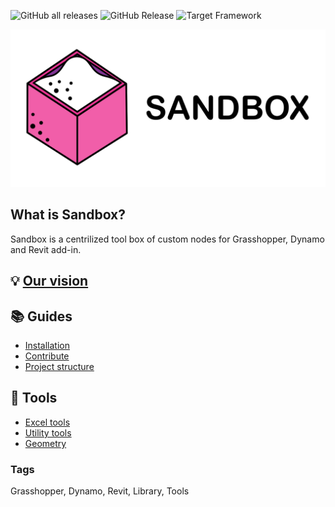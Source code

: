 ![GitHub all releases](https://img.shields.io/github/downloads/mottmacdonaldglobal/Sandbox/total?color=green)
![GitHub Release](https://img.shields.io/github/release/mottmacdonaldglobal/Sandbox?color=orange)
![Target Framework](https://img.shields.io/badge/Target%20Framework-..NETFramework4.8-blue.svg)

![](./media/Sandbox_Banner.png "Sandbox")

## What is Sandbox?
Sandbox is a centrilized tool box of custom nodes for Grasshopper, Dynamo and Revit add-in.

## 💡 [Our vision](./doc/guides/OurVision.md)

## 📚 Guides
* [Installation](./doc/guides/Installation.md)
* [Contribute](./doc/guides/Contributing.md)
* [Project structure](./doc/guides/ProjectStructure.md)

## 🧰 Tools 
* [Excel tools](./doc/tools/ExcelTools.md)
* [Utility tools](./doc/tools/UtilityTools.md)
* [Geometry](./doc/tools/GeometryTools.md)

### Tags 
Grasshopper, Dynamo, Revit, Library, Tools
